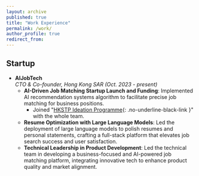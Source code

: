 ```yaml
---
layout: archive
published: true
title: "Work Experience"
permalink: /work/
author_profile: true
redirect_from:
---
```


## Startup

* **AIJobTech**  
  *CTO & Co-founder, Hong Kong SAR (Oct. 2023 - present)*
  * **AI-Driven Job Matching Startup Launch and Funding**: Implemented AI recommendation systems algorithm to facilitate precise job matching for business positions.
      * Joined "[HKSTP Ideation Programme](https://www.hkstp.org/what-we-offer/incubation-acceleration-elite/ideation/){: .no-underline-black-link }" with the whole team.
  * **Resume Optimization with Large Language Models**: Led the deployment of large language models to polish resumes and personal statements, crafting a full-stack platform that elevates job search success and user satisfaction.
  * **Technical Leadership in Product Development**: Led the technical team in developing a business-focused and AI-powered job matching platform, integrating innovative tech to enhance product quality and market alignment.

